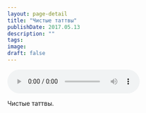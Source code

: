 ```yaml
---
layout: page-detail
title: "Чистые таттвы"
publishDate: 2017.05.13
description: ""
tags:
image:
draft: false
---
```


<audio title="2017.05.13 - Чистые таттвы.mp3" src="/upload/iblock/b1b/b1b4ef69189953ca38f3bf5edf9ebc6a.mp3" controls=""></audio>

 Чистые таттвы. 

  
